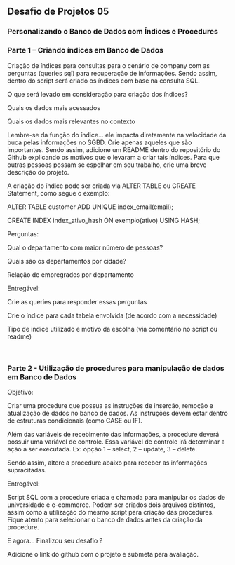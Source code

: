 ## Desafio de Projetos 05
### Personalizando o Banco de Dados com Índices e Procedures

### Parte 1 – Criando índices em Banco de Dados 

Criação de índices para consultas para o cenário de company com as perguntas (queries sql) para recuperação de informações. Sendo assim, dentro do script será criado os índices com base na consulta SQL.  

O que será levado em consideração para criação dos índices? 

Quais os dados mais acessados 

Quais os dados mais relevantes no contexto 

Lembre-se da função do índice... ele impacta diretamente na velocidade da buca pelas informações no SGBD. Crie apenas aqueles que são importantes. Sendo assim, adicione um README dentro do repositório do Github explicando os motivos que o levaram a criar tais índices. Para que outras pessoas possam se espelhar em seu trabalho, crie uma breve descrição do projeto. 

 

A criação do índice pode ser criada via ALTER TABLE ou CREATE Statement, como segue o exemplo: 

ALTER TABLE customer ADD UNIQUE index_email(email); 

CREATE INDEX index_ativo_hash ON exemplo(ativo) USING HASH; 

 

Perguntas:  

Qual o departamento com maior número de pessoas? 

Quais são os departamentos por cidade? 

Relação de empregrados por departamento 

 

Entregável: 

Crie as queries para responder essas perguntas 

Crie o índice para cada tabela envolvida (de acordo com a necessidade) 

Tipo de indice utilizado e motivo da escolha (via comentário no script ou readme) 

<br/>


### Parte 2 - Utilização de procedures para manipulação de dados em Banco de Dados 

Objetivo:  

Criar uma procedure que possua as instruções de inserção, remoção e atualização de dados no banco de dados. As instruções devem estar dentro de estruturas condicionais (como CASE ou IF).  

Além das variáveis de recebimento das informações, a procedure deverá possuir uma variável de controle. Essa variável de controle irá determinar a ação a ser executada. Ex: opção 1 – select, 2 – update, 3 – delete. 

 

Sendo assim, altere a procedure abaixo para receber as informações supracitadas. 

 

Entregável: 

Script SQL com a procedure criada e chamada para manipular os dados de universidade e e-commerce. Podem ser criados dois arquivos distintos, assim como a utilização do mesmo script para criação das procedures. Fique atento para selecionar o banco de dados antes da criação da procedure.  

 

E agora... Finalizou seu desafio ? 

Adicione o link do github com o projeto e submeta para avaliação.